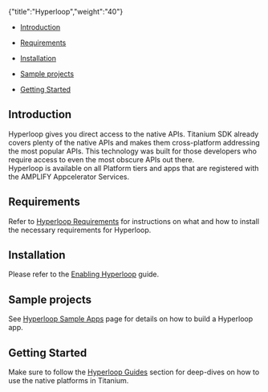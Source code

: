 {"title":"Hyperloop","weight":"40"} 

*   [Introduction](#Introduction)
    
*   [Requirements](#Requirements)
    
*   [Installation](#Installation)
    
*   [Sample projects](#Sampleprojects)
    
*   [Getting Started](#GettingStarted)
    

## Introduction

Hyperloop gives you direct access to the native APIs. Titanium SDK already covers plenty of the native APIs and makes them cross-platform addressing the most popular APIs. This technology was built for those developers who require access to even the most obscure APIs out there.  
Hyperloop is available on all Platform tiers and apps that are registered with the AMPLIFY Appcelerator Services.

## Requirements

Refer to [Hyperloop Requirements](/docs/appc/Titanium_SDK/Titanium_SDK_Guide/Hyperloop/Hyperloop_Guides/Hyperloop_Requirements/) for instructions on what and how to install the necessary requirements for Hyperloop.

## Installation

Please refer to the [Enabling Hyperloop](/docs/appc/Titanium_SDK/Titanium_SDK_Guide/Hyperloop/Enabling_Hyperloop/) guide.

## Sample projects

See [Hyperloop Sample Apps](/docs/appc/Titanium_SDK/Titanium_SDK_Guide/Hyperloop/Hyperloop_Sample_Apps/) page for details on how to build a Hyperloop app.

## Getting Started

Make sure to follow the [Hyperloop Guides](/docs/appc/Titanium_SDK/Titanium_SDK_Guide/Hyperloop/Hyperloop_Guides/) section for deep-dives on how to use the native platforms in Titanium.
